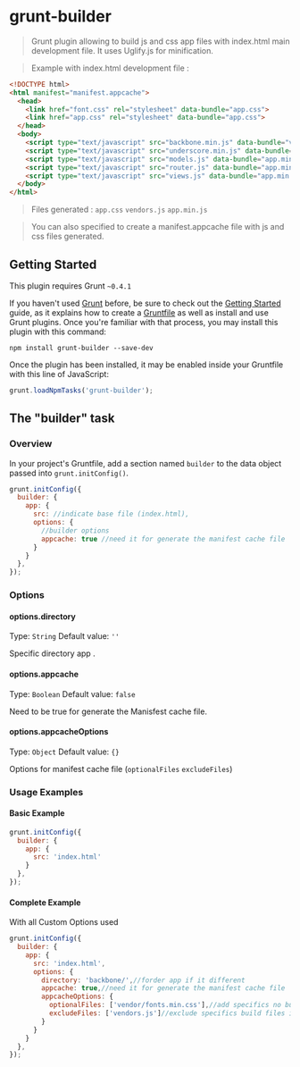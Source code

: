 # grunt-builder

> Grunt plugin allowing to build js and css app files with index.html main development file. It uses Uglify.js for minification.

> Example with index.html development file :
```html
<!DOCTYPE html>
<html manifest="manifest.appcache">
  <head>
    <link href="font.css" rel="stylesheet" data-bundle="app.css">
    <link href="app.css" rel="stylesheet" data-bundle="app.css">
  </head>
  <body>
    <script type="text/javascript" src="backbone.min.js" data-bundle="vendors.js"></script>
    <script type="text/javascript" src="underscore.min.js" data-bundle="vendors.js"></script>
    <script type="text/javascript" src="models.js" data-bundle="app.min.js" data-minify="true"></script>
    <script type="text/javascript" src="router.js" data-bundle="app.min.js" data-minify="true"></script>
    <script type="text/javascript" src="views.js" data-bundle="app.min.js" data-minify="true"></script>
  </body>
</html>
```

> Files generated : `app.css` `vendors.js` `app.min.js`

> You can also specified to create a manifest.appcache file with js and css files generated.



## Getting Started
This plugin requires Grunt `~0.4.1`

If you haven't used [Grunt](http://gruntjs.com/) before, be sure to check out the [Getting Started](http://gruntjs.com/getting-started) guide, as it explains how to create a [Gruntfile](http://gruntjs.com/sample-gruntfile) as well as install and use Grunt plugins. Once you're familiar with that process, you may install this plugin with this command:

```shell
npm install grunt-builder --save-dev
```

Once the plugin has been installed, it may be enabled inside your Gruntfile with this line of JavaScript:

```js
grunt.loadNpmTasks('grunt-builder');
```

## The "builder" task

### Overview
In your project's Gruntfile, add a section named `builder` to the data object passed into `grunt.initConfig()`.

```js
grunt.initConfig({
  builder: {
    app: {
      src: //indicate base file (index.html),
      options: {
        //builder options
        appcache: true //need it for generate the manifest cache file
      }
    }
  },
});
```

### Options

#### options.directory
Type: `String`
Default value: `''`

Specific directory app .

#### options.appcache
Type: `Boolean`
Default value: `false`

Need to be true for generate the Manisfest cache file.

#### options.appcacheOptions
Type: `Object`
Default value: `{}`

Options for manifest cache file (`optionalFiles` `excludeFiles`)


### Usage Examples

#### Basic Example

```js
grunt.initConfig({
  builder: {
    app: {
      src: 'index.html'
    }
  },
});
```

#### Complete Example

With all Custom Options used

```js
grunt.initConfig({
  builder: {
    app: {
      src: 'index.html',
      options: {
        directory: 'backbone/',//forder app if it different
        appcache: true,//need it for generate the manifest cache file
        appcacheOptions: {
          optionalFiles: ['vendor/fonts.min.css'],//add specifics no build files in manifest.appcache                 
          excludeFiles: ['vendors.js']//exclude specifics build files in manifest.appcache
        }
      }
    }
  },
});
```
